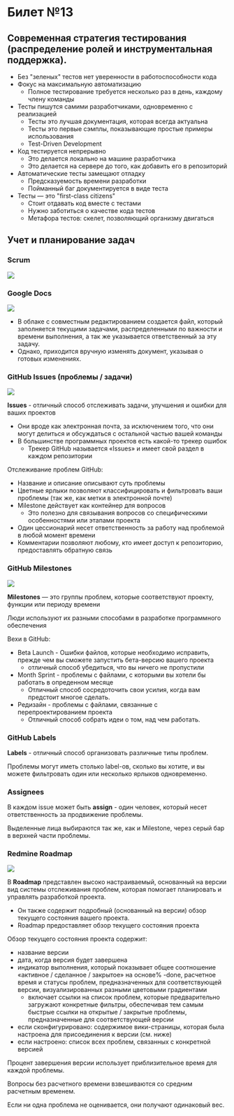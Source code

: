 # Билет №13
## Современная стратегия тестирования (распределение ролей и инструментальная поддержка).

* Без "зеленых" тестов нет уверенности в работоспособности кода
* Фокус на максимальную автоматизацию
    * Полное тестирование требуется несколько раз в день, каждому члену команды
* Тесты пишутся самими разработчиками, одновременно с реализацией
    * Тесты это лучшая документация, которая всегда актуальна
    * Тесты это первые сэмплы, показывающие простые примеры использования
    * Test-Driven Development
* Код тестируется непрерывно
    * Это делается локально на машине разработчика
    * Это делается на сервере до того, как добавить его в репозиторий
* Автоматические тесты замещают отладку
    * Предсказуемость времени разработки
    * Пойманный баг документируется в виде теста
* Тесты — это "first-class citizens"
    * Стоит отдавать код вместе с тестами
    * Нужно заботиться о качестве кода тестов
    * Метафора тестов: скелет, позволяющий организму двигаться

## Учет и планирование задач

### Scrum

![](./pictures/sprint-lifecycle.png)

### Google Docs

![](./pictures/backlog.png)

* В облаке с совместным редактированием создается файл, который заполняется текущими задачами, распределенными по важности и времени выполнения, а так же указывается ответственный за эту задачу. 
* Однако, приходится вручную изменять документ, указывая о готовых изменениях.

### GitHub Issues (проблемы / задачи)

![](./pictures/github-issues.png)

 __Issues__ - отличный способ отслеживать задачи, улучшения и ошибки для ваших проектов

* Они вроде как электронная почта, за исключением того, что они могут делиться и обсуждаться с остальной частью вашей команды
* В большинстве программных проектов есть какой-то трекер ошибок
    * Трекер GitHub называется «Issues» и имеет свой раздел в каждом репозитории

Отслеживание проблем GitHub:

* Название и описание описывают суть проблемы
* Цветные ярлыки позволяют классифицировать и фильтровать ваши проблемы (так же, как метки в электронной почте)
* Milestone действует как контейнер для вопросов
    * Это полезно для связывания вопросов со специфическими особенностями или этапами проекта
* Один цессионарий несет ответственность за работу над проблемой в любой момент времени
* Комментарии позволяют любому, кто имеет доступ к репозиторию, предоставлять обратную связь


### GitHub Milestones

![](./pictures/github-roadmap.png)

__Milestones__ — это группы проблем, которые соответствуют проекту, функции или периоду времени

Люди используют их разными способами в разработке программного обеспечения

Вехи в GitHub:

* Beta Launch - Ошибки файлов, которые необходимо исправить, прежде чем вы сможете запустить бета-версию вашего проекта
    * отличный способ убедиться, что вы ничего не пропустили
* Month Sprint - проблемы с файлами, с которыми вы хотели бы работать в опреденном месяце
    * Отличный способ сосредоточить свои усилия, когда вам предстоит многое сделать.
* Редизайн - проблемы с файлами, связанные с перепроектированием проекта
    * Отличный способ собрать идеи о том, над чем работать.

### GitHub Labels

__Labels__ - отличный способ организовать различные типы проблем. 

Проблемы могут иметь столько label-ов, сколько вы хотите, и вы можете фильтровать один или несколько ярлыков одновременно.

### Assignees

В каждом issue может быть __assign__ - один человек, который несет ответственность за продвижение проблемы.

Выделенные лица выбираются так же, как и Milestone, через серый бар в верхней части проблемы.

### Redmine Roadmap

![](./pictures/redmine-roadmap.png)

В __Roadmap__ представлен высоко настраиваемый, основанный на версии вид системы отслеживания проблем, которая помогает планировать и управлять разработкой проекта. 

* Он также содержит подробный (основанный на версии) обзор текущего состояния вашего проекта.
* Roadmap предоставляет обзор текущего состояния проекта

Обзор текущего состояния проекта содержит:

* название версии
* дата, когда версия будет завершена
* индикатор выполнения, который показывает общее соотношение «активное / сделанное / закрытое» на основе% -done, расчетное время и статусы проблем, предназначенных для соответствующей версии, визуализированных разными цветовыми градиентами
    * включает ссылки на список проблем, которые предварительно загружают конкретные фильтры, обеспечивая тем самым быстрые ссылки на открытые / закрытые проблемы, предназначенные для соответствующей версии
* если сконфигурировано: содержимое вики-страницы, которая была настроена для присоединения к версии (см. ниже)
* если настроено: список всех проблем, связанных с конкретной версией 

Процент завершения версии использует приблизительное время для каждой проблемы.

Вопросы без расчетного времени взвешиваются со средним расчетным временем.

Если ни одна проблема не оценивается, они получают одинаковый вес.
